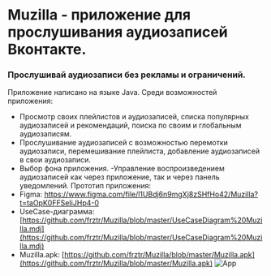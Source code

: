 # Muzilla - приложение для прослушивания аудиозаписей Вконтакте.
### Прослушивай аудиозаписи без рекламы и ограничений.
Приложение написано на языке Java.
Среди возможностей приложения:
- Просмотр своих плейлистов и аудиозаписей, списка популярных аудиозаписей и рекомендаций, поиска по своим и глобальным аудиозаписям.
- Прослушивание аудиозаписей с возможностью перемотки аудиозаписи, перемешивание плейлиста, добавление аудиозаписей в свои аудиозаписи.
- Выбор фона приложения.
-Управление воспроизведением аудиозаписей как через приложение, так и через  панель уведомлений.
Прототип приложения:
- Figma: https://www.figma.com/file/l1UBdj6n9mgXj8zSHfHo42/Muzilla?t=taOpK0FFSeIiJHp4-0
- UseCase-диаграмма:[https://github.com/frztr/Muzilla/blob/master/UseCaseDiagram%20Muzilla.mdj](https://github.com/frztr/Muzilla/blob/master/UseCaseDiagram%20Muzilla.mdj)
- Muzilla.apk: [https://github.com/frztr/Muzilla/blob/master/Muzilla.apk](https://github.com/frztr/Muzilla/blob/master/Muzilla.apk)
![App](readmesources/App.png)
